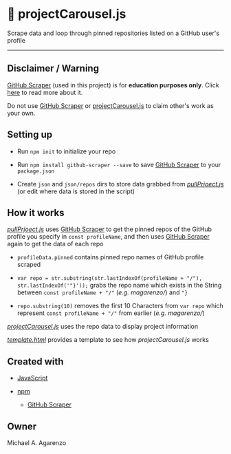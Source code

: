 # &#127904; projectCarousel.js

Scrape data and loop through pinned repositories listed on a GitHub user's profile

---

## Disclaimer / Warning

[GitHub Scraper](https://github.com/nelsonic/github-scraper) (used in this project) is for **education purposes only**. Click [here](https://github.com/nelsonic/github-scraper) to read more about it.

Do not use [GitHub Scraper](https://github.com/nelsonic/github-scraper) or [projectCarousel.js](https://github.com/magarenzo/projectCarousel.js) to claim other's work as your own.

## Setting up

* Run `npm init` to initialize your repo

* Run `npm install github-scraper --save` to save [GitHub Scraper](https://github.com/nelsonic/github-scraper) to your `package.json`

* Create `json` and `json/repos` dirs to store data grabbed from *[pullPrjoect.js](https://github.com/magarenzo/projectCarousel.js/blob/master/scripts/pullProjects.js)*  (or edit where data is stored in the script)

## How it works

*[pullPrjoect.js](https://github.com/magarenzo/projectCarousel.js/blob/master/scripts/pullProjects.js)* uses [GitHub Scraper](https://github.com/nelsonic/github-scraper) to get the pinned repos of the GitHub profile you specify in `const profileName`, and then uses [GitHub Scraper](https://github.com/nelsonic/github-scraper) again to get the data of each repo

* `profileData.pinned` contains pinned repo names of GitHub profile scraped

* `var repo = str.substring(str.lastIndexOf(profileName + "/"), str.lastIndexOf('"}'));` grabs the repo name which exists in the String between `const profileName + "/"` (*e.g. magarenzo/*) and `"}`

* `repo.substring(10)` removes the first 10 Characters from `var repo` which represent `const profileName + "/"` from earlier (*e.g. magarenzo/*)

*[projectCarousel.js](https://github.com/magarenzo/projectCarousel.js/blob/master/scripts/projectCarousel.js)* uses the repo data to display project information

*[template.html](https://github.com/magarenzo/projectCarousel.js/blob/master/scripts/template.html)* provides a template to see how *projectCarousel.js* works

## Created with

* [JavaScript](https://www.javascript.com/)

* [npm](https://www.npmjs.com/)

  * [GitHub Scraper](https://github.com/nelsonic/github-scraper)

## Owner

Michael A. Agarenzo
